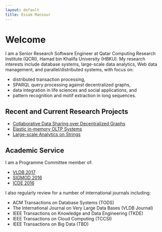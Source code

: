 ```yaml
---
layout: default
title: Essam Mansour
---
```

# Welcome

I am a Senior Research Software Engineer at Qatar Computing Research Institute (QCRI), Hamad bin Khalifa University (HBKU). My research interests include database systems, large-scale data analytics, Web data management, and parallel/distributed systems, with focus on:

- distributed transaction processing,
- SPARQL query processing against decentralized graphs,
- data integration in life sciences and social applications, and
- pattern recognition and motif extraction in long sequences.


## Recent and Current Research Projects 

- [Collaborative Data Sharing over Decentralized Graphs](/research/meccano/)
- [Elastic in-memory OLTP Systems](/research/estore/)
- [Large-scale Analytics on Strings](/research/starDB/)


## Academic Service
I am a Programme Committee member of:

- [VLDB 2017](http://www.vldb.org/2017/review_board.php)
- [SIGMOD 2016](http://www.sigmod2016.org/org_sigmod_pc.shtml)
- [ICDE 2016](http://icde2016.fi/committees.php#tabular1)

I also regularly review for a number of international journals including:

- ACM Transactions on Database Systems (TODS)
- The International Journal on Very Large Data Bases (VLDB Journal)
- IEEE Transactions on Knowledge and Data Engineering (TKDE)
- IEEE Transactions on Cloud Computing (TCCSI)
- IEEE Transactions on Big Data (TBD)










